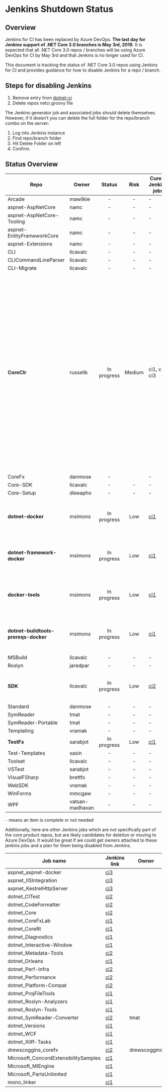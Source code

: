 # Jenkins Shutdown Status

## Overview

Jenkins for CI has been replaced by Azure DevOps.  **The last day for Jenkins support of .NET Core 3.0 branches is May 3rd, 2019.**  It is expected that all .NET Core 3.0 repos / branches will be using Azure DevOps for CI by May 3rd and that Jenkins is no longer used for CI.

This document is tracking the status of .NET Core 3.0 repos using Jenkins for CI and provides guidance for how to disable Jenkins for a repo / branch.

## Steps for disabling Jenkins

1. Remove entry from [dotnet-ci](https://github.com/dotnet/dotnet-ci/blob/master/data/repolist.txt)
2. Delete repos netci.groovy file

The Jenkins generator job and associated jobs *should* delete themselves. However, if it doesn’t you can delete the full folder for the repo/branch combo on the server:

1. Log into Jenkins instance
2. Find repo/branch folder
3. Hit Delete Folder on left
4. Confirm.

## Status Overview

| Repo                       | Owner            | Status      | Risk   | Curent Jenkins jobs | Notes |
| ---------------------------| ---------------- |:-----------:|:------:| ------------------- | ----- |
| Arcade                     | mawilkie         | -           | -      | - ||
| aspnet-AspNetCore          | namc             | -           | -      | - ||
| aspnet-AspNetCore-Tooling  | namc             | -           | -      | - ||
| aspnet-EntityFrameworkCore | namc             | -           | -      | - ||
| aspnet-Extensions          | namc             | -           | -      | - ||
| CLI                        | licavalc         | -           | -      | - ||
| CLICommandLineParser       | licavalc         | -           | -      | - ||
| CLI-Migrate                | licavalc         | -           | -      | - ||
| **CoreClr**                | russellk         | In progress | Medium | ci1, ci2, ci3 | Under discussion: the highest risk is getting the CoreFx jobs for CoreClr working in Azure DevOps. There are a lot of other jobs that need to be ported but they are low risk. (CoreClr really wants queue time parameters to be supported via comment triggers and that work is scheduled for Q2) |
| CoreFx                     | danmose          | -           |        | - ||
| Core-SDK                   | licavalc         | -           | -      | - ||
| Core-Setup                 | dleeapho         | -           | -      | - ||
| **dotnet-docker**          | msimons          | In progress | Low    | [ci1](https://ci.dot.net/job/dotnet_dotnet-docker/) | [Tracking issue](https://github.com/dotnet/dotnet-docker/issues/744), no known blocking issues at this time |
| **dotnet-framework-docker**| msimons          | In progress | Low    | [ci1](https://ci.dot.net/job/Microsoft_dotnet-framework-docker/) | [Tracking issue](https://github.com/Microsoft/dotnet-framework-docker/issues/225), no known blocking issues at this time |
| **docker-tools**           | msimons          | In progress | Low    | [ci1](https://ci.dot.net/job/dotnet_docker-tools/) | [Tracking issue](https://github.com/dotnet/docker-tools/issues/147), no known blocking issues at this time |
|**dotnet-buildtools-prereqs-docker** | msimons | In progress | Low    | [ci1](https://ci.dot.net/job/dotnet_dotnet-buildtools-prereqs-docker/) | [Tracking issue](https://github.com/dotnet/dotnet-buildtools-prereqs-docker/issues/84), no known blocking issues at this time |
| MSBuild                    | licavalc         | -           | -      | - ||
| Roslyn                     | jaredpar         | -           | -      | - ||
| **SDK**                    | licavalc         | In progress | Low    | [ci2](https://ci2.dot.net/job/dotnet_sdk/) | Planned, moving perf job to Azure DevOps |
| Standard                   | danmose          | -           | -      | - ||
| SymReader                  | tmat             | -           | -      | - ||
| SymReader-Portable         | tmat             | -           | -      | - ||
| Templating                 | vramak           | -           | -      | - ||
| **TestFx**                 | sarabjot         | In progress | Low    | [ci1](https://ci.dot.net/job/Microsoft_testfx/job/master/) | Planned |
| Test-Templates             | sasin            | -           | -      | - ||
| Toolset                    | licavalc         | -           | -      | - ||
| VSTest                     | sarabjot         | -           | -      | - ||
| VisualFSharp               | brettfo          | -           | -      | - ||
| WebSDK                     | vramak           | -           | -      | - ||
| WinForms                   | mmcgaw           | -           | -      | - ||
| WPF                        | vatsan-madhavan  | -           | -      | - ||

`-` means an item is complete or not needed

Additionally, here are other Jenkins jobs which are not specifically part of the core product repos, but are likely candidates for deletion or moving to Azure DevOps.  It would be great if we could get owners attached to these jenkins jobs and a plan for them being disabled from Jenkins.


| Job name                      | Jenkins link                                                                | Owner        | Removal plan |
| ----------------------------- | --------------------------------------------------------------------------- | ------------ | ------------ |
| aspnet_aspnet-docker          | [ci3](https://ci3.dot.net/job/aspnet_aspnet-docker/)                        |              ||
| aspnet_IISIntegration         | [ci3](https://ci3.dot.net/job/aspnet_IISIntegration/job/master/)            |              ||
| aspnet_KestrelHttpServer      | [ci3](https://ci3.dot.net/job/aspnet_KestrelHttpServer/job/master/)         |              ||
| dotnet_CITest                 | [ci2](https://ci2.dot.net/job/dotnet_citest/)                               |              ||
| dotnet_CodeFormatter          | [ci2](https://ci2.dot.net/job/dotnet_codeformatter/)                        |              ||
| dotnet_Core                   | [ci2](https://ci2.dot.net/job/dotnet_core/)                                 |              ||
| dotnet_CoreFxLab              | [ci1](https://ci.dot.net/job/dotnet_corefxlab/job/master/)                  |              ||
| dotnet_CoreRt                 | [ci1](https://ci.dot.net/job/dotnet_corert/job/master/)                     |              ||
| dotnet_Diagnostics            | [ci1](https://ci.dot.net/job/dotnet_diagnostics/)                           |              ||
| dotnet_Interactive-Window     | [ci1](https://ci.dot.net/job/dotnet_ProjFileTools/)                         |              ||
| dotnet_Metadata-Tools         | [ci2](https://ci2.dot.net/job/dotnet_metadata-tools/)                       |              ||
| dotnet_Orleans                | [ci1](https://ci.dot.net/job/dotnet_orleans/)                               |              ||
| dotnet_Perf-Infra             | [ci2](https://ci2.dot.net/job/dotnet_perf-infra/)                           |              ||
| dotnet_Performance            | [ci2](https://ci2.dot.net/job/dotnet_performance/)                          |              ||
| dotnet_Platform-Compat        | [ci2](https://ci2.dot.net/job/dotnet_platform-compat/)                      |              ||
| dotnet_ProjFileTools          | [ci1](https://ci.dot.net/job/dotnet_ProjFileTools/)                         |              ||
| dotnet_Roslyn-Analyzers       | [ci1](https://ci.dot.net/job/dotnet_roslyn-analyzers/job/master/)           |              ||
| dotnet_Roslyn-Tools           | [ci1](https://ci.dot.net/job/dotnet_roslyn-tools/)                          |              ||
| dotnet_SymReader-Converter    | [ci2](https://ci2.dot.net/job/dotnet_symreader-converter/)                  | tmat         ||
| dotnet_Versions               | [ci1](https://ci.dot.net/job/dotnet_versions/)                              |              ||
| dotnet_WCF                    | [ci1](https://ci.dot.net/job/dotnet_wcf/job/master/)                        |              ||
| dotnet_Xliff-Tasks            | [ci1](https://ci.dot.net/job/dotnet_xliff-tasks/)                           |              ||
| drewscoggins_corefx           | [ci2](https://ci2.dot.net/job/drewscoggins_corefx/)                         | drewscoggins ||
| Microsoft_ConcordExtensibilitySamples | [ci1](https://ci.dot.net/job/Microsoft_ConcordExtensibilitySamples/)|              ||
| Microsoft_MIEngine            | [ci1](https://ci.dot.net/job/Microsoft_MIEngine/)                           |              ||
| Microsoft_PartsUnlimited      | [ci1](https://ci.dot.net/job/Microsoft_PartsUnlimited/)                     |              ||
| mono_linker                   | [ci1](https://ci.dot.net/job/mono_linker/)                                  |              ||
